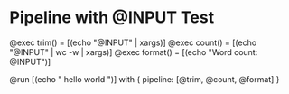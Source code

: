 # Pipeline with @INPUT Test

@exec trim() = [(echo "@INPUT" | xargs)]
@exec count() = [(echo "@INPUT" | wc -w | xargs)]
@exec format() = [(echo "Word count: @INPUT")]

@run [(echo "  hello   world  ")] with {
  pipeline: [@trim, @count, @format]
}
